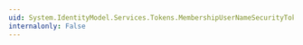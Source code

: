 ```yaml
---
uid: System.IdentityModel.Services.Tokens.MembershipUserNameSecurityTokenHandler.LoadCustomConfiguration(System.Xml.XmlNodeList)
internalonly: False
---
```

